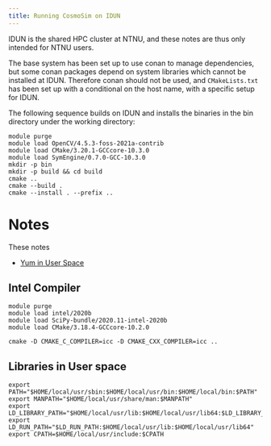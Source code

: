 ```yaml
---
title: Running CosmoSim on IDUN
---
```


IDUN is the shared HPC cluster at NTNU, and these notes are thus
only intended for NTNU users.

The base system has been set up to use conan to manage dependencies,
but some conan packages depend on system libraries which cannot be
installed at IDUN.  Therefore conan should not be used, and 
`CMakeLists.txt` has been set up with a conditional on the host
name, with a specific setup for IDUN.

The following sequence builds on IDUN and installs the binaries
in the bin directory under the working directory:

```
module purge
module load OpenCV/4.5.3-foss-2021a-contrib
module load CMake/3.20.1-GCCcore-10.3.0
module load SymEngine/0.7.0-GCC-10.3.0
mkdir -p bin
mkdir -p build && cd build
cmake ..
cmake --build .
cmake --install . --prefix ..
```

# Notes

These notes 

+ [Yum in User Space](https://stackoverflow.com/questions/36651091/how-to-install-packages-in-linux-centos-without-root-user-with-automatic-depen)

## Intel Compiler

```
module purge
module load intel/2020b
module load SciPy-bundle/2020.11-intel-2020b
module load CMake/3.18.4-GCCcore-10.2.0
```

```
cmake -D CMAKE_C_COMPILER=icc -D CMAKE_CXX_COMPILER=icc ..
```

## Libraries in User space

```
export PATH="$HOME/local/usr/sbin:$HOME/local/usr/bin:$HOME/local/bin:$PATH"
export MANPATH="$HOME/local/usr/share/man:$MANPATH"
export LD_LIBRARY_PATH="$HOME/local/usr/lib:$HOME/local/usr/lib64:$LD_LIBRARY_PATH"
export LD_RUN_PATH="$LD_RUN_PATH:$HOME/local/usr/lib:$HOME/local/usr/lib64"
export CPATH=$HOME/local/usr/include:$CPATH
```


